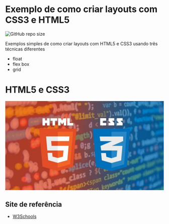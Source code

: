 # Exemplo de como criar layouts com CSS3 e HTML5

![GitHub repo size](https://img.shields.io/github/repo-size/JaimeDevS/api-crud-springboot?style=plastic)

Exemplos simples de como criar layouts com HTML5 e CSS3 usando três técnicas diferentes
- float
- flex box
- grid

# HTML5 e CSS3

![HTML5 e CSS3](https://github.com/JaimeMS/JaimeMS/blob/main/img/HTML5-e-CSS3-1024x576.jpg) 

## Site de referência
* [W3Schools](https://www.w3schools.com/default.asp)
